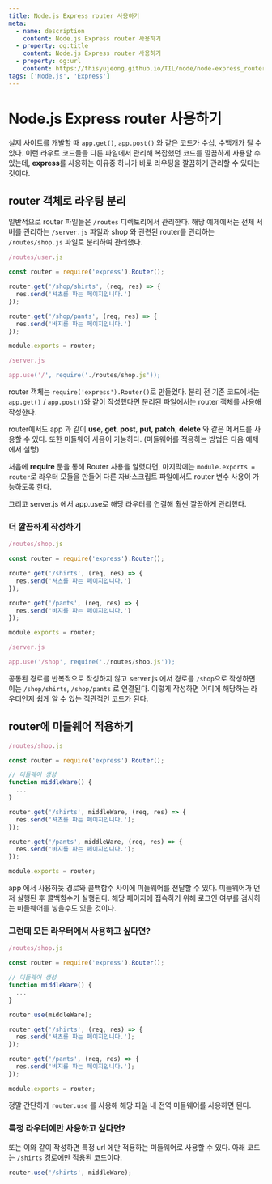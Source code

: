 ```yaml
---
title: Node.js Express router 사용하기
meta:
  - name: description
    content: Node.js Express router 사용하기
  - property: og:title
    content: Node.js Express router 사용하기
  - property: og:url
    content: https://thisyujeong.github.io/TIL/node/node-express_router.html
tags: ['Node.js', 'Express']
---
```


# Node.js Express router 사용하기

실제 사이트를 개발할 때 `app.get()`, `app.post()` 와 같은 코드가 수십, 수백개가 될 수 있다. 이런 라우트 코드들을 다른 파일에서 관리해 복잡했던 코드를 깔끔하게 사용할 수 있는데, **express**를 사용하는 이유중 하나가 바로 라우팅을 깔끔하게 관리할 수 있다는 것이다.

## router 객체로 라우팅 분리

일반적으로 router 파일들은 `/routes` 디렉토리에서 관리한다.
해당 예제에서는 전체 서버를 관리하는 `/server.js` 파일과 shop 와 관련된 router를 관리하는 `/routes/shop.js` 파일로 분리하여 관리했다.

```js
/routes/user.js

const router = require('express').Router();

router.get('/shop/shirts', (req, res) => {
  res.send('셔츠를 파는 페이지입니다.')
});

router.get('/shop/pants', (req, res) => {
  res.send('바지를 파는 페이지입니다.')
});

module.exports = router;
```

```js
/server.js

app.use('/', require('./routes/shop.js'));
```

router 객체는 `require('express').Router()`로 만들었다.
분리 전 기존 코드에서는 `app.get()` / `app.post()`와 같이 작성했다면 분리된 파일에서는 router 객체를 사용해 작성한다.

router에서도 app 과 같이 **use**, **get**, **post**, **put**, **patch**, **delete** 와 같은 메서드를 사용할 수 있다. 또한 미들웨어 사용이 가능하다. (미들웨어를 적용하는 방법은 다음 예제에서 설명)

처음에 **require** 문을 통해 Router 사용을 알렸다면,
마지막에는 `module.exports = router`로 라우터 모듈을 만들어 다른 자바스크립트 파일에서도 router 변수 사용이 가능하도록 한다.

그리고 server.js 에서 app.use로 해당 라우터를 연결해 훨씬 깔끔하게 관리했다.

### 더 깔끔하게 작성하기

```js
/routes/shop.js

const router = require('express').Router();

router.get('/shirts', (req, res) => {
  res.send('셔츠를 파는 페이지입니다.')
});

router.get('/pants', (req, res) => {
  res.send('바지를 파는 페이지입니다.')
});

module.exports = router;
```

```js
/server.js

app.use('/shop', require('./routes/shop.js'));
```

공통된 경로를 반복적으로 작성하지 않고 server.js 에서 경로를 `/shop`으로 작성하면 이는 `/shop/shirts`, `/shop/pants` 로 연결된다. 이렇게 작성하면 어디에 해당하는 라우터인지 쉽게 알 수 있는 직관적인 코드가 된다.

## router에 미들웨어 적용하기

```js
/routes/shop.js

const router = require('express').Router();

// 미들웨어 생성
function middleWare() {
  ...
}

router.get('/shirts', middleWare, (req, res) => {
  res.send('셔츠를 파는 페이지입니다.');
});

router.get('/pants', middleWare, (req, res) => {
  res.send('바지를 파는 페이지입니다.');
});

module.exports = router;
```

app 에서 사용하듯 경로와 콜백함수 사이에 미들웨어를 전달할 수 있다. 미들웨어가 먼저 실행된 후 콜백함수가 실행된다. 해당 페이지에 접속하기 위해 로그인 여부를 검사하는 미들웨어를 넣을수도 있을 것이다.

### 그런데 모든 라우터에서 사용하고 싶다면?

```js
/routes/shop.js

const router = require('express').Router();

// 미들웨어 생성
function middleWare() {
  ...
}

router.use(middleWare);

router.get('/shirts', (req, res) => {
  res.send('셔츠를 파는 페이지입니다.');
});

router.get('/pants', (req, res) => {
  res.send('바지를 파는 페이지입니다.');
});

module.exports = router;
```

정말 간단하게 `router.use` 를 사용해 해당 파일 내 전역 미들웨어를 사용하면 된다.

### 특정 라우터에만 사용하고 싶다면?

또는 이와 같이 작성하면 특정 url 에만 적용하는 미들웨어로 사용할 수 있다. 아래 코드는 `/shirts` 경로에만 적용된 코드이다.

```js
router.use('/shirts', middleWare);
```
